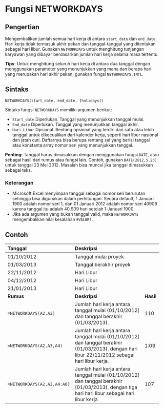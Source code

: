# Fungsi NETWORKDAYS

## Pengertian

Mengembalikan jumlah semua hari kerja di antara `start_date` dan `end_date`. Hari kerja tidak termasuk akhir pekan dan tanggal-tanggal yang ditentukan sebagai hari libur. Gunakan `NETWORKDAYS` untuk menghitung tunjangan karyawan yang dibayar berdasarkan jumlah hari kerja selama masa tertentu.

**Tips:** Untuk menghitung seluruh hari kerja di antara dua tanggal dengan menggunakan parameter yang menunjukkan yang mana dan berapa hari yang merupakan hari akhir pekan, gunakan fungsi `NETWORKDAYS.INTL`.

## Sintaks

`NETWORKDAYS(start_date, end_date, [holidays])`

Sintaks fungsi `NETWORKDAYS` memiliki argumen berikut:

* `Start_date`    Diperlukan. Tanggal yang menunjukkan tanggal mulai.
* `End_date`    Diperlukan. Tanggal yang menunjukkan tanggal akhir.
* `Hari Libur`    Opsional. Rentang opsional yang terdiri dari satu atau lebih tanggal untuk dikecualikan dari kalender kerja, seperti hari libur nasional dan jatah cuti. Daftarnya bisa berupa rentang sel yang berisi tanggal atau konstanta array nomor seri yang menunjukkan tanggal.

**Penting:** Tanggal harus dimasukkan dengan menggunakan fungsi `DATE`, atau sebagai hasil dari rumus atau fungsi lain. Contoh, gunakan `DATE(2012,5,23)` untuk tanggal 23 Mei 2012. Masalah bisa muncul jika tanggal dimasukkan sebagai teks.

### Keterangan

* Microsoft Excel menyimpan tanggal sebagai nomor seri berurutan sehingga bisa digunakan dalam perhitungan. Secara default, 1 Januari 1900 adalah nomor seri 1, dan 01 Januari 2012 adalah nomor seri 40909 karena tanggal itu adalah 40.909 hari setelah 1 Januari 1900.
* Jika ada argumen yang bukan tanggal valid, maka `NETWORKDAYS` mengembalikan nilai kesalahan `#VALUE!`.

## Contoh

| **Tanggal** | **Deskripsi** |  |
| :--- | :--- | :--- |
| 01/10/2012 | Tanggal mulai proyek |  |
| 01/03/2013 | Tanggal berakhir proyek |  |
| 22/11/2012 | Hari Libur |  |
| 04/12/2012 | Hari Libur |  |
| 21/01/2013 | Hari Libur |  |
| **Rumus** | **Deskripsi** | **Hasil** |
| `=NETWORKDAYS(A2,A3)` | Jumlah hari kerja antara tanggal mulai \(01/10/2012\) dan tanggal berakhir \(01/03/2013\). | 110 |
| `=NETWORKDAYS(A2,A3,A4)` | Jumlah hari kerja antara tanggal mulai \(01/10/2012\) dan tanggal berakhir \(01/03/2013\), dengan hari libur 22/11/2012 sebagai hari libur kerja. | 1:09 |
| `=NETWORKDAYS(A2,A3,A4:A6)` | Jumlah hari kerja antara tanggal mulai \(01/10/2012\) dan tanggal berakhir \(01/03/2013\), dengan tiga hari hari libur sebagai hari libur kerja. | 107 |

